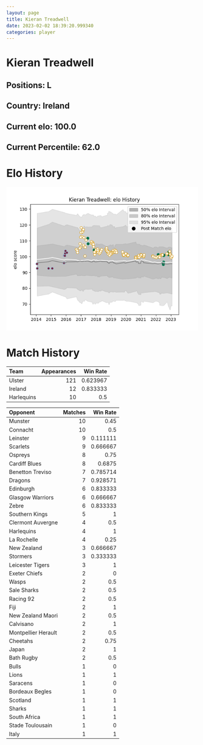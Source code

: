 ```yaml
---  
layout: page  
title: Kieran Treadwell  
date: 2023-02-02 18:39:20.999340  
categories: player  
---
```

# Kieran Treadwell

## Positions: L

## Country: Ireland

## Current elo: 100.0

## Current Percentile: 62.0

# Elo History


![elo history](history_KieranTreadwell.png)
# Match History


| Team       |   Appearances |   Win Rate |
|:-----------|--------------:|-----------:|
| Ulster     |           121 |   0.623967 |
| Ireland    |            12 |   0.833333 |
| Harlequins |            10 |   0.5      |

| Opponent            |   Matches |   Win Rate |
|:--------------------|----------:|-----------:|
| Munster             |        10 |   0.45     |
| Connacht            |        10 |   0.5      |
| Leinster            |         9 |   0.111111 |
| Scarlets            |         9 |   0.666667 |
| Ospreys             |         8 |   0.75     |
| Cardiff Blues       |         8 |   0.6875   |
| Benetton Treviso    |         7 |   0.785714 |
| Dragons             |         7 |   0.928571 |
| Edinburgh           |         6 |   0.833333 |
| Glasgow Warriors    |         6 |   0.666667 |
| Zebre               |         6 |   0.833333 |
| Southern Kings      |         5 |   1        |
| Clermont Auvergne   |         4 |   0.5      |
| Harlequins          |         4 |   1        |
| La Rochelle         |         4 |   0.25     |
| New Zealand         |         3 |   0.666667 |
| Stormers            |         3 |   0.333333 |
| Leicester Tigers    |         3 |   1        |
| Exeter Chiefs       |         2 |   0        |
| Wasps               |         2 |   0.5      |
| Sale Sharks         |         2 |   0.5      |
| Racing 92           |         2 |   0.5      |
| Fiji                |         2 |   1        |
| New Zealand Maori   |         2 |   0.5      |
| Calvisano           |         2 |   1        |
| Montpellier Herault |         2 |   0.5      |
| Cheetahs            |         2 |   0.75     |
| Japan               |         2 |   1        |
| Bath Rugby          |         2 |   0.5      |
| Bulls               |         1 |   0        |
| Lions               |         1 |   1        |
| Saracens            |         1 |   0        |
| Bordeaux Begles     |         1 |   0        |
| Scotland            |         1 |   1        |
| Sharks              |         1 |   1        |
| South Africa        |         1 |   1        |
| Stade Toulousain    |         1 |   0        |
| Italy               |         1 |   1        |